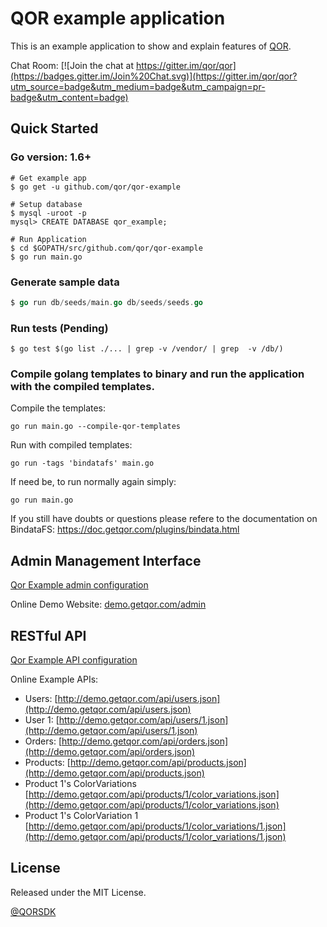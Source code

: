 # QOR example application

This is an example application to show and explain features of [QOR](http://getqor.com).

Chat Room: [![Join the chat at https://gitter.im/qor/qor](https://badges.gitter.im/Join%20Chat.svg)](https://gitter.im/qor/qor?utm_source=badge&utm_medium=badge&utm_campaign=pr-badge&utm_content=badge)

## Quick Started

### Go version: 1.6+

```shell
# Get example app
$ go get -u github.com/qor/qor-example

# Setup database
$ mysql -uroot -p
mysql> CREATE DATABASE qor_example;

# Run Application
$ cd $GOPATH/src/github.com/qor/qor-example
$ go run main.go
```

### Generate sample data

```go
$ go run db/seeds/main.go db/seeds/seeds.go
```

### Run tests (Pending)

```
$ go test $(go list ./... | grep -v /vendor/ | grep  -v /db/)
```

### Compile golang templates to binary and run the application with the compiled templates.

Compile the templates:
```
go run main.go --compile-qor-templates
```

Run with compiled templates:
```
go run -tags 'bindatafs' main.go
```

If need be, to run normally again simply:
```
go run main.go
```

If you still have doubts or questions please refere to the documentation on BindataFS:
https://doc.getqor.com/plugins/bindata.html

## Admin Management Interface

[Qor Example admin configuration](https://github.com/qor/qor-example/blob/master/config/admin/admin.go)

Online Demo Website: [demo.getqor.com/admin](http://demo.getqor.com/admin)

## RESTful API

[Qor Example API configuration](https://github.com/qor/qor-example/blob/master/config/api/api.go)

Online Example APIs:

* Users: [http://demo.getqor.com/api/users.json](http://demo.getqor.com/api/users.json)
* User 1: [http://demo.getqor.com/api/users/1.json](http://demo.getqor.com/api/users/1.json)
* Orders: [http://demo.getqor.com/api/orders.json](http://demo.getqor.com/api/orders.json)
* Products: [http://demo.getqor.com/api/products.json](http://demo.getqor.com/api/products.json)
* Product 1's ColorVariations [http://demo.getqor.com/api/products/1/color_variations.json](http://demo.getqor.com/api/products/1/color_variations.json)
* Product 1's ColorVariation 1 [http://demo.getqor.com/api/products/1/color_variations/1.json](http://demo.getqor.com/api/products/1/color_variations/1.json)

## License

Released under the MIT License.

[@QORSDK](https://twitter.com/qorsdk)
